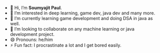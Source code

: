 - 👋 Hi, I’m **Soumyajit Paul**. 
- 👀 I’m interested in deep learning, game dev, java dev and many more. 
- 🌱 I’m currently learning game development and doing DSA in java as well. 
- 💞️ I’m looking to collaborate on any machine learning or java development project. 
- 😄 Pronouns: he/him
- ⚡ Fun fact: I procrastinate a lot and I get bored easily. 

<!---
BrothaaEww/BrothaaEww is a ✨ special ✨ repository because its `README.md` (this file) appears on your GitHub profile.
You can click the Preview link to take a look at your changes.
--->
